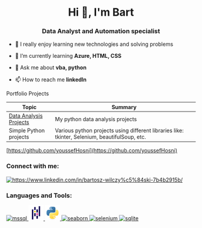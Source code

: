 <h1 align="center">Hi 👋, 
                I'm Bart</h1>
<h3 align="center">Data Analyst and Automation specialist</h3>

- 🔭 I really enjoy learning new technologies and solving problems

- 🌱 I’m currently learning **Azure, HTML, CSS**

- 💬 Ask me about **vba, python**

- 📫 How to reach me **linkedIn**


Portfolio Projects

| Topic | Summary |
| --- | --- |
| [Data Analysis Projects](https://github.com/BartWilcz/DataAnalysis) | My python data analysis projects |
| Simple Python projects | Various python projects using different libraries like: tkinter, Selenium, beautifulSoup, etc.|

[https://github.com/youssefHosni](https://github.com/youssefHosni)
<h3 align="left">Connect with me:</h3>
<p align="left">
<a href="https://linkedin.com/in/https://www.linkedin.com/in/bartosz-wilczy%c5%84ski-7b4b2915b/" target="blank"><img align="center" src="https://raw.githubusercontent.com/rahuldkjain/github-profile-readme-generator/master/src/images/icons/Social/linked-in-alt.svg" alt="https://www.linkedin.com/in/bartosz-wilczy%c5%84ski-7b4b2915b/" height="30" width="40" /></a>
</p>

<h3 align="left">Languages and Tools:</h3>
<p align="left"> <a href="https://www.microsoft.com/en-us/sql-server" target="_blank" rel="noreferrer"> <img src="https://www.svgrepo.com/show/303229/microsoft-sql-server-logo.svg" alt="mssql" width="40" height="40"/> </a> <a href="https://pandas.pydata.org/" target="_blank" rel="noreferrer"> <img src="https://raw.githubusercontent.com/devicons/devicon/2ae2a900d2f041da66e950e4d48052658d850630/icons/pandas/pandas-original.svg" alt="pandas" width="40" height="40"/> </a> <a href="https://www.python.org" target="_blank" rel="noreferrer"> <img src="https://raw.githubusercontent.com/devicons/devicon/master/icons/python/python-original.svg" alt="python" width="40" height="40"/> </a> <a href="https://seaborn.pydata.org/" target="_blank" rel="noreferrer"> <img src="https://seaborn.pydata.org/_images/logo-mark-lightbg.svg" alt="seaborn" width="40" height="40"/> </a> <a href="https://www.selenium.dev" target="_blank" rel="noreferrer"> <img src="https://raw.githubusercontent.com/detain/svg-logos/780f25886640cef088af994181646db2f6b1a3f8/svg/selenium-logo.svg" alt="selenium" width="40" height="40"/> </a> <a href="https://www.sqlite.org/" target="_blank" rel="noreferrer"> <img src="https://www.vectorlogo.zone/logos/sqlite/sqlite-icon.svg" alt="sqlite" width="40" height="40"/> </a> </p>
